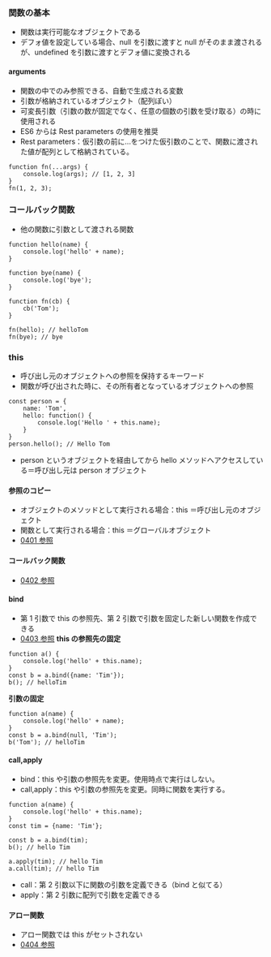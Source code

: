### 関数の基本

- 関数は実行可能なオブジェクトである
- デフォ値を設定している場合、null を引数に渡すと null がそのまま渡されるが、undefined を引数に渡すとデフォ値に変換される

#### arguments

- 関数の中でのみ参照できる、自動で生成される変数
- 引数が格納されているオブジェクト（配列ぽい）
- 可変長引数（引数の数が固定でなく、任意の個数の引数を受け取る）の時に使用される
- ES6 からは Rest parameters の使用を推奨
- Rest parameters：仮引数の前に...をつけた仮引数のことで、関数に渡された値が配列として格納されている。

```
function fn(...args) {
    console.log(args); // [1, 2, 3]
}
fn(1, 2, 3);
```

### コールバック関数

- 他の関数に引数として渡される関数

```
function hello(name) {
    console.log('hello' + name);
}

function bye(name) {
    console.log('bye');
}

function fn(cb) {
    cb('Tom');
}

fn(hello); // helloTom
fn(bye); // bye
```

### this

- 呼び出し元のオブジェクトへの参照を保持するキーワード
- 関数が呼び出された時に、その所有者となっているオブジェクトへの参照

```
const person = {
    name: 'Tom',
    hello: function() {
        console.log('Hello ' + this.name);
    }
}
person.hello(); // Hello Tom
```

- person というオブジェクトを経由してから hello メソッドへアクセスしている＝呼び出し元は person オブジェクト

#### 参照のコピー

- オブジェクトのメソッドとして実行される場合：this ＝呼び出し元のオブジェクト
- 関数として実行される場合：this ＝グローバルオブジェクト
- [0401 参照](0401/main.js)

#### コールバック関数

- [0402 参照](0402/main.js)

#### bind

- 第 1 引数で this の参照先、第 2 引数で引数を固定した新しい関数を作成できる
- [0403 参照](0403/main.js)
  **this の参照先の固定**

```
function a() {
    console.log('hello' + this.name);
}
const b = a.bind({name: 'Tim'});
b(); // helloTim
```

**引数の固定**

```
function a(name) {
    console.log('hello' + name);
}
const b = a.bind(null, 'Tim');
b('Tom'); // helloTim
```

#### call,apply

- bind：this や引数の参照先を変更。使用時点で実行はしない。
- call,apply：this や引数の参照先を変更。同時に関数を実行する。

```
function a(name) {
    console.log('hello' + this.name);
}
const tim = {name: 'Tim'};

const b = a.bind(tim);
b(); // hello Tim

a.apply(tim); // hello Tim
a.call(tim); // hello Tim
```

- call：第 2 引数以下に関数の引数を定義できる（bind と似てる）
- apply：第 2 引数に配列で引数を定義できる

#### アロー関数

- アロー関数では this がセットされない
- [0404 参照](0404/main.js)
